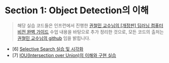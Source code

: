 # Section 1: Object Detection의 이해

> 해당 실습 코드들은 인프런에서 진행한 [권철민 교수님의 [개정판] 딥러닝 컴퓨터 비전 완벽 가이드](https://www.inflearn.com/course/%EB%94%A5%EB%9F%AC%EB%8B%9D-%EC%BB%B4%ED%93%A8%ED%84%B0%EB%B9%84%EC%A0%84-%EC%99%84%EB%B2%BD%EA%B0%80%EC%9D%B4%EB%93%9C/dashboard) 수업 내용을 바탕으로 추가 정리한 것으로,
> 모든 코드의 출처는 [권철민 교수님의 github](https://github.com/chulminkw/DLCV_New) 임을 밝힙니다.

- [6] [Selective Search 실습 및 시각화](https://github.com/junghyun21/DLCV/blob/main/section-1/1-6%20Selective%20Search.ipynb)
- [7] [IOU(Intersection over Union)의 이해와 구현 실습](https://github.com/junghyun21/DLCV/blob/main/section-1/1-7%20IoU(Intersection%20over%20Union).ipynb)
